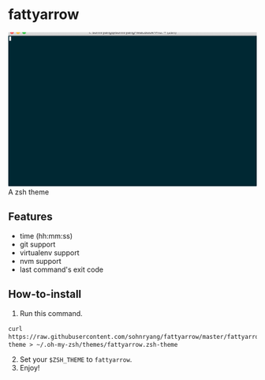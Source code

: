 # fattyarrow
![screencast](./tty.gif)
A zsh theme

## Features
- time (hh:mm:ss)
- git support
- virtualenv support
- nvm support
- last command's exit code

## How-to-install
1. Run this command.
```
curl https://raw.githubusercontent.com/sohnryang/fattyarrow/master/fattyarrow.zsh-theme > ~/.oh-my-zsh/themes/fattyarrow.zsh-theme
```
2. Set your `$ZSH_THEME` to `fattyarrow`.
3. Enjoy!

